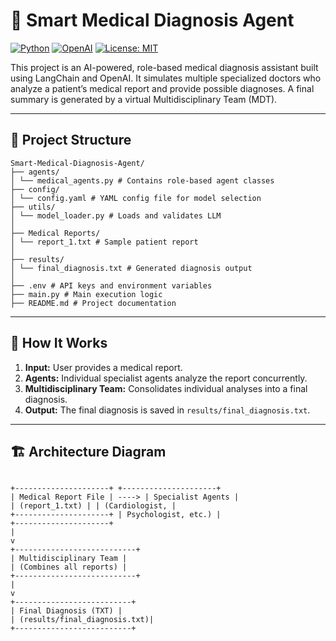 # 🧠 Smart Medical Diagnosis Agent

[![Python](https://img.shields.io/badge/Python-3.8%2B-blue)](https://www.python.org/)
[![OpenAI](https://img.shields.io/badge/OpenAI-GPT--4o-green)](https://openai.com/)
[![License: MIT](https://img.shields.io/badge/License-MIT-yellow.svg)](LICENSE)

This project is an AI-powered, role-based medical diagnosis assistant built using LangChain and OpenAI. It simulates multiple specialized doctors who analyze a patient’s medical report and provide possible diagnoses. A final summary is generated by a virtual Multidisciplinary Team (MDT).

---

## 📁 Project Structure
```
Smart-Medical-Diagnosis-Agent/
├── agents/
│ └── medical_agents.py # Contains role-based agent classes
├── config/
│ └── config.yaml # YAML config file for model selection
├── utils/
│ └── model_loader.py # Loads and validates LLM
│
├── Medical Reports/
│ └── report_1.txt # Sample patient report
│
├── results/
│ └── final_diagnosis.txt # Generated diagnosis output
│
├── .env # API keys and environment variables
├── main.py # Main execution logic
├── README.md # Project documentation
```
---

## 🚀 How It Works

1. **Input:** User provides a medical report.
2. **Agents:** Individual specialist agents analyze the report concurrently.
3. **Multidisciplinary Team:** Consolidates individual analyses into a final diagnosis.
4. **Output:** The final diagnosis is saved in `results/final_diagnosis.txt`.

---

## 🏗️ Architecture Diagram
```

+---------------------+ +---------------------+
| Medical Report File | ----> | Specialist Agents |
| (report_1.txt) | | (Cardiologist, |
+---------------------+ | Psychologist, etc.) |
+---------------------+
|
v
+---------------------------+
| Multidisciplinary Team |
| (Combines all reports) |
+---------------------------+
|
v
+--------------------------+
| Final Diagnosis (TXT) |
| (results/final_diagnosis.txt)|
+--------------------------+
```







